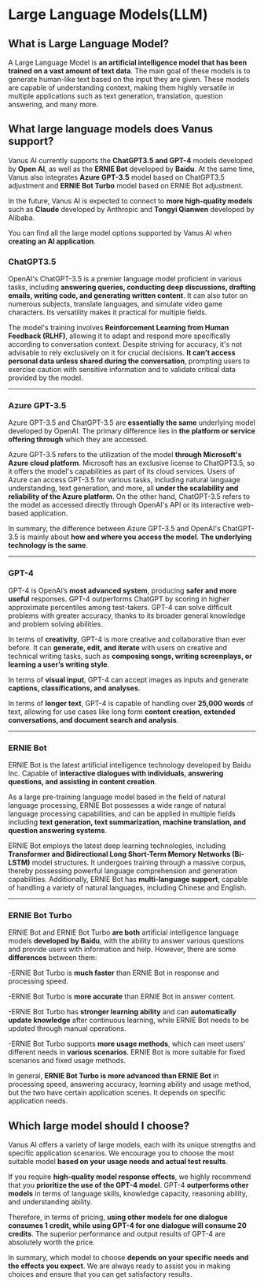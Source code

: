 # Large Language Models(LLM)

## What is Large Language Model?

A Large Language Model is **an artificial intelligence model that has been trained on a vast amount of text data**. The main goal of these models is to generate human-like text based on the input they are given. These models are capable of understanding context, making them highly versatile in multiple applications such as text generation, translation, question answering, and many more.


## What large language models does Vanus support?

Vanus AI currently supports the **ChatGPT3.5 and GPT-4** models developed by **Open AI**, as well as the **ERNIE Bot** developed by **Baidu**. At the same time, Vanus also integrates **Azure GPT-3.5** model based on ChatGPT3.5 adjustment and **ERNIE Bot Turbo** model based on ERNIE Bot adjustment.
  
In the future, Vanus AI is expected to connect to **more high-quality models** such as **Claude** developed by Anthropic and **Tongyi Qianwen** developed by Alibaba.

You can find all the large model options supported by Vanus AI when **creating an AI application**. 
  

### ChatGPT3.5

OpenAI's ChatGPT-3.5 is a premier language model proficient in various tasks, including **answering queries, conducting deep discussions, drafting emails, writing code, and generating written content**. It can also tutor on numerous subjects, translate languages, and simulate video game characters. Its versatility makes it practical for multiple fields.
  
The model's training involves **Reinforcement Learning from Human Feedback (RLHF)**, allowing it to adapt and respond more specifically according to conversation context. Despite striving for accuracy, it's not advisable to rely exclusively on it for crucial decisions. **It can't access personal data unless shared during the conversation**, prompting users to exercise caution with sensitive information and to validate critical data provided by the model.
  
---


### Azure GPT-3.5

Azure GPT-3.5 and ChatGPT-3.5 are **essentially the same** underlying model developed by OpenAI. The primary difference lies in **the platform or service offering through** which they are accessed.
  
Azure GPT-3.5 refers to the utilization of the model **through Microsoft's Azure cloud platform**. Microsoft has an exclusive license to ChatGPT3.5, so it offers the model's capabilities as part of its cloud services. Users of Azure can access GPT-3.5 for various tasks, including natural language understanding, text generation, and more, all **under the scalability and reliability of the Azure platform**. On the other hand, ChatGPT-3.5 refers to the model as accessed directly through OpenAI's API or its interactive web-based application.
  
In summary, the difference between Azure GPT-3.5 and OpenAI's ChatGPT-3.5 is mainly about **how and where you access the model**. **The underlying technology is the same**.
  
---


### GPT-4

GPT-4 is OpenAI’s **most advanced system**, producing **safer and more useful** responses. GPT-4 outperforms ChatGPT by scoring in higher approximate percentiles among test-takers. GPT-4 can solve difficult problems with greater accuracy, thanks to its broader general knowledge and problem solving abilities.
  
In terms of **creativity**, GPT-4 is more creative and collaborative than ever before. It can **generate, edit, and iterate** with users on creative and technical writing tasks, such as **composing songs, writing screenplays, or learning a user’s writing style**.
  
In terms of **visual input**, GPT-4 can accept images as inputs and generate **captions, classifications, and analyses**.
  
In terms of **longer text**, GPT-4 is capable of handling over **25,000 words** of text, allowing for use cases like long form **content creation, extended conversations, and document search and analysis**.
  
---


### ERNIE Bot

ERNIE Bot is the latest artificial intelligence technology developed by Baidu Inc. Capable of **interactive dialogues with individuals, answering questions, and assisting in content creation**. 

As a large pre-training language model based in the field of natural language processing, ERNIE Bot possesses a wide range of natural language processing capabilities, and can be applied in multiple fields including **text generation, text summarization, machine translation, and question answering systems**.
  
ERNIE Bot employs the latest deep learning technologies, including **Transformer and Bidirectional Long Short-Term Memory Networks (Bi-LSTM)** model structures. It undergoes training through a massive corpus, thereby possessing powerful language comprehension and generation capabilities. Additionally, ERNIE Bot has **multi-language support**, capable of handling a variety of natural languages, including Chinese and English.
  
---


### ERNIE Bot Turbo

ERNIE Bot and ERNIE Bot Turbo **are both** artificial intelligence language models **developed by Baidu**, with the ability to answer various questions and provide users with information and help. However, there are some **differences** between them:

-ERNIE Bot Turbo is **much faster** than ERNIE Bot in response and processing speed.  

-ERNIE Bot Turbo is **more accurate** than ERNIE Bot in answer content.
  
-ERNIE Bot Turbo has **stronger learning ability** and can **automatically update knowledge** after continuous learning, while ERNIE Bot needs to be updated through manual operations.
  
-ERNIE Bot Turbo supports **more usage methods**, which can meet users' different needs in **various scenarios**. ERNIE Bot is more suitable for fixed scenarios and fixed usage methods.
  

In general, **ERNIE Bot Turbo is more advanced than ERNIE Bot** in processing speed, answering accuracy, learning ability and usage method, but the two have certain application scenes. It depends on specific application needs.
  

## Which large model should I choose?

Vanus AI offers a variety of large models, each with its unique strengths and specific application scenarios. We encourage you to choose the most suitable model **based on your usage needs and actual test results**.
  
If you require **high-quality model response effects**, we highly recommend that you **prioritize the use of the GPT-4 model**. GPT-4 **outperforms other models** in terms of language skills, knowledge capacity, reasoning ability, and understanding ability. 

Therefore, in terms of pricing, **using other models for one dialogue consumes 1 credit, while using GPT-4 for one dialogue will consume 20 credits**. The superior performance and output results of GPT-4 are absolutely worth the price.
  
In summary, which model to choose **depends on your specific needs and the effects you expect**. We are always ready to assist you in making choices and ensure that you can get satisfactory results.